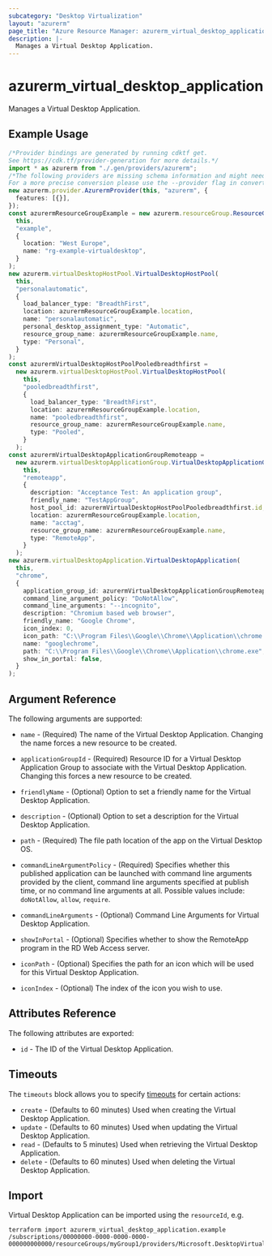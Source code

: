 ```yaml
---
subcategory: "Desktop Virtualization"
layout: "azurerm"
page_title: "Azure Resource Manager: azurerm_virtual_desktop_application"
description: |-
  Manages a Virtual Desktop Application.
---
```


# azurerm\_virtual\_desktop\_application

Manages a Virtual Desktop Application.

## Example Usage

```typescript
/*Provider bindings are generated by running cdktf get.
See https://cdk.tf/provider-generation for more details.*/
import * as azurerm from "./.gen/providers/azurerm";
/*The following providers are missing schema information and might need manual adjustments to synthesize correctly: azurerm.
For a more precise conversion please use the --provider flag in convert.*/
new azurerm.provider.AzurermProvider(this, "azurerm", {
  features: [{}],
});
const azurermResourceGroupExample = new azurerm.resourceGroup.ResourceGroup(
  this,
  "example",
  {
    location: "West Europe",
    name: "rg-example-virtualdesktop",
  }
);
new azurerm.virtualDesktopHostPool.VirtualDesktopHostPool(
  this,
  "personalautomatic",
  {
    load_balancer_type: "BreadthFirst",
    location: azurermResourceGroupExample.location,
    name: "personalautomatic",
    personal_desktop_assignment_type: "Automatic",
    resource_group_name: azurermResourceGroupExample.name,
    type: "Personal",
  }
);
const azurermVirtualDesktopHostPoolPooledbreadthfirst =
  new azurerm.virtualDesktopHostPool.VirtualDesktopHostPool(
    this,
    "pooledbreadthfirst",
    {
      load_balancer_type: "BreadthFirst",
      location: azurermResourceGroupExample.location,
      name: "pooledbreadthfirst",
      resource_group_name: azurermResourceGroupExample.name,
      type: "Pooled",
    }
  );
const azurermVirtualDesktopApplicationGroupRemoteapp =
  new azurerm.virtualDesktopApplicationGroup.VirtualDesktopApplicationGroup(
    this,
    "remoteapp",
    {
      description: "Acceptance Test: An application group",
      friendly_name: "TestAppGroup",
      host_pool_id: azurermVirtualDesktopHostPoolPooledbreadthfirst.id,
      location: azurermResourceGroupExample.location,
      name: "acctag",
      resource_group_name: azurermResourceGroupExample.name,
      type: "RemoteApp",
    }
  );
new azurerm.virtualDesktopApplication.VirtualDesktopApplication(
  this,
  "chrome",
  {
    application_group_id: azurermVirtualDesktopApplicationGroupRemoteapp.id,
    command_line_argument_policy: "DoNotAllow",
    command_line_arguments: "--incognito",
    description: "Chromium based web browser",
    friendly_name: "Google Chrome",
    icon_index: 0,
    icon_path: "C:\\Program Files\\Google\\Chrome\\Application\\chrome.exe",
    name: "googlechrome",
    path: "C:\\Program Files\\Google\\Chrome\\Application\\chrome.exe",
    show_in_portal: false,
  }
);

```

## Argument Reference

The following arguments are supported:

*   `name` - (Required) The name of the Virtual Desktop Application. Changing the name forces a new resource to be created.

*   `applicationGroupId` - (Required) Resource ID for a Virtual Desktop Application Group to associate with the Virtual Desktop Application. Changing this forces a new resource to be created.

*   `friendlyName` - (Optional) Option to set a friendly name for the Virtual Desktop Application.

*   `description` - (Optional) Option to set a description for the Virtual Desktop Application.

*   `path` - (Required) The file path location of the app on the Virtual Desktop OS.

*   `commandLineArgumentPolicy` - (Required) Specifies whether this published application can be launched with command line arguments provided by the client, command line arguments specified at publish time, or no command line arguments at all. Possible values include: `doNotAllow`, `allow`, `require`.

*   `commandLineArguments` - (Optional) Command Line Arguments for Virtual Desktop Application.

*   `showInPortal` - (Optional) Specifies whether to show the RemoteApp program in the RD Web Access server.

*   `iconPath` - (Optional) Specifies the path for an icon which will be used for this Virtual Desktop Application.

*   `iconIndex` - (Optional) The index of the icon you wish to use.

## Attributes Reference

The following attributes are exported:

* `id` - The ID of the Virtual Desktop Application.

## Timeouts

The `timeouts` block allows you to specify [timeouts](https://www.terraform.io/language/resources/syntax#operation-timeouts) for certain actions:

* `create` - (Defaults to 60 minutes) Used when creating the Virtual Desktop Application.
* `update` - (Defaults to 60 minutes) Used when updating the Virtual Desktop Application.
* `read` - (Defaults to 5 minutes) Used when retrieving the Virtual Desktop Application.
* `delete` - (Defaults to 60 minutes) Used when deleting the Virtual Desktop Application.

## Import

Virtual Desktop Application can be imported using the `resourceId`, e.g.

```shell
terraform import azurerm_virtual_desktop_application.example /subscriptions/00000000-0000-0000-0000-000000000000/resourceGroups/myGroup1/providers/Microsoft.DesktopVirtualization/applicationGroups/myapplicationgroup/applications/myapplication
```
